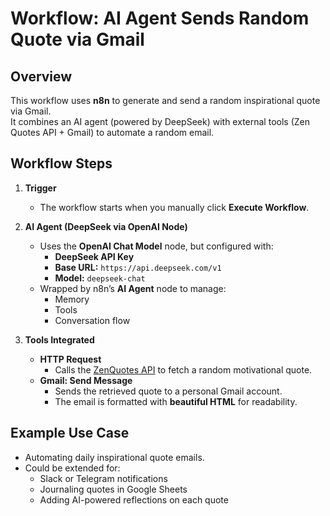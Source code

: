 # Workflow: AI Agent Sends Random Quote via Gmail

## Overview
This workflow uses **n8n** to generate and send a random inspirational quote via Gmail.  
It combines an AI agent (powered by DeepSeek) with external tools (Zen Quotes API + Gmail) to automate a random email.


## Workflow Steps

1. **Trigger**
   - The workflow starts when you manually click **Execute Workflow**.

2. **AI Agent (DeepSeek via OpenAI Node)**
   - Uses the **OpenAI Chat Model** node, but configured with:
     - **DeepSeek API Key**
     - **Base URL:** `https://api.deepseek.com/v1`
     - **Model:** `deepseek-chat`
   - Wrapped by n8n’s **AI Agent** node to manage:
     - Memory
     - Tools
     - Conversation flow

3. **Tools Integrated**
   - **HTTP Request**
     - Calls the [ZenQuotes API](https://zenquotes.io/) to fetch a random motivational quote.
   - **Gmail: Send Message**
     - Sends the retrieved quote to a personal Gmail account.
     - The email is formatted with **beautiful HTML** for readability.


## Example Use Case
- Automating daily inspirational quote emails.  
- Could be extended for:
  - Slack or Telegram notifications  
  - Journaling quotes in Google Sheets  
  - Adding AI-powered reflections on each quote

